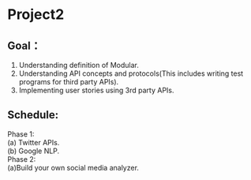 # Project2
## Goal：
1. Understanding definition of Modular. 
2. Understanding API concepts and protocols(This includes writing test programs for third party APIs). 
3. Implementing user stories using 3rd party APIs. 

## Schedule:
Phase 1:   
(a) Twitter APIs.   
(b) Google NLP.  
Phase 2:   
(a)Build your own social media analyzer. 
